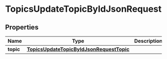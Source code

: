 

# TopicsUpdateTopicByIdJsonRequest


## Properties

| Name | Type | Description | Notes |
|------------ | ------------- | ------------- | -------------|
|**topic** | [**TopicsUpdateTopicByIdJsonRequestTopic**](TopicsUpdateTopicByIdJsonRequestTopic.md) |  |  [optional] |



